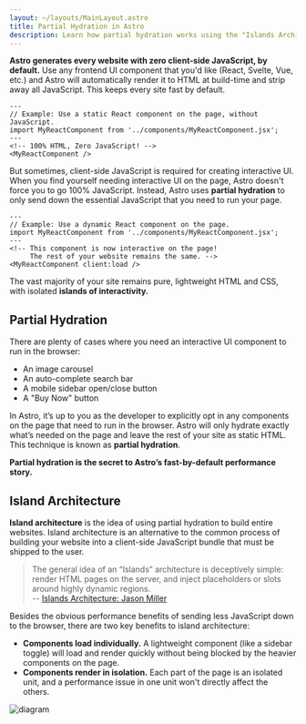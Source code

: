 ```yaml
---
layout: ~/layouts/MainLayout.astro
title: Partial Hydration in Astro
description: Learn how partial hydration works using the "Islands Architecture" in Astro.
---
```


**Astro generates every website with zero client-side JavaScript, by default.** Use any frontend UI component that you'd like (React, Svelte, Vue, etc.) and Astro will automatically render it to HTML at build-time and strip away all JavaScript. This keeps every site fast by default.

```astro
---
// Example: Use a static React component on the page, without JavaScript.
import MyReactComponent from '../components/MyReactComponent.jsx';
---
<!-- 100% HTML, Zero JavaScript! -->
<MyReactComponent />
```

But sometimes, client-side JavaScript is required for creating interactive UI. When you find yourself needing interactive UI on the page, Astro doesn't force you to go 100% JavaScript. Instead, Astro uses **partial hydration** to only send down the essential JavaScript that you need to run your page. 

```astro
---
// Example: Use a dynamic React component on the page.
import MyReactComponent from '../components/MyReactComponent.jsx';
---
<!-- This component is now interactive on the page! 
     The rest of your website remains the same. -->
<MyReactComponent client:load />
```

The vast majority of your site remains pure, lightweight HTML and CSS, with isolated **islands of interactivity.**


## Partial Hydration

There are plenty of cases where you need an interactive UI component to run in the browser:

- An image carousel
- An auto-complete search bar
- A mobile sidebar open/close button
- A "Buy Now" button

In Astro, it’s up to you as the developer to explicitly opt in any components on the page that need to run in the browser. Astro will only hydrate exactly what’s needed on the page and leave the rest of your site as static HTML. This technique is known as **partial hydration**.

**Partial hydration is the secret to Astro’s fast-by-default performance story.**

## Island Architecture

**Island architecture** is the idea of using partial hydration to build entire websites. Island architecture is an alternative to the common process of building your website into a client-side JavaScript bundle that must be shipped to the user.

> The general idea of an “Islands” architecture is deceptively simple: render HTML pages on the server, and inject placeholders or slots around highly dynamic regions.
> <br/> -- [Islands Architecture: Jason Miller](https://jasonformat.com/islands-architecture/)

Besides the obvious performance benefits of sending less JavaScript down to the browser, there are two key benefits to island architecture:

- **Components load individually.** A lightweight component (like a sidebar toggle) will load and render quickly without being blocked by the heavier components on the page.
- **Components render in isolation.** Each part of the page is an isolated unit, and a performance issue in one unit won't directly affect the others.

![diagram](https://res.cloudinary.com/wedding-website/image/upload/v1596766231/islands-architecture-1.png)
